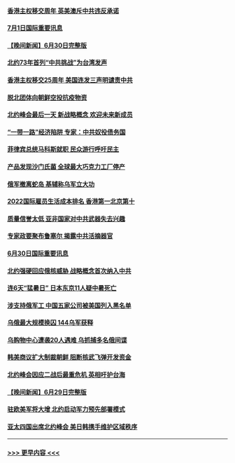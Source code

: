 #### [香港主权移交周年 英美澳斥中共违反承诺](../pages/prog202/a103469299.md?t=07011851) 
#### [7月1日国际重要讯息](../pages/prog202/a103469297.md?t=07011851) 
#### [【晚间新闻】6月30日完整版](../pages/prog202/a103469054.md?t=07011851) 
#### [北约73年首列“中共挑战”为台湾发声](../pages/prog202/a103469095.md?t=07011851) 
#### [香港主权移交25周年 美国连发三声明谴责中共](../pages/prog202/a103469052.md?t=07011851) 
#### [脱北团体向朝鲜空投抗疫物资](../pages/prog202/a103468867.md?t=07011851) 
#### [北约峰会最后一天 新战略概念 欢迎未来新成员](../pages/prog202/a103468877.md?t=07011851) 
#### [“一带一路”经济陷阱 专家：中共奴役债务国](../pages/prog202/a103468865.md?t=07011851) 
#### [菲律宾总统马科斯就职 民众游行呼吁民主](../pages/prog202/a103468863.md?t=07011851) 
#### [产品发现沙门氏菌 全球最大巧克力工厂停产](../pages/prog202/a103468737.md?t=07011851) 
#### [俄军撤离蛇岛 基辅称乌军立大功](../pages/prog202/a103468727.md?t=07011851) 
#### [2022国际雇员生活成本排名 香港第一北京第十](../pages/prog202/a103468597.md?t=07011851) 
#### [质量信誉太低 亚非国家对中共武器失去兴趣](../pages/prog202/a103468601.md?t=07011851) 
#### [专家政要聚布鲁塞尔 揭露中共活摘器官](../pages/prog202/a103468570.md?t=07011851) 
#### [6月30日国际重要讯息](../pages/prog202/a103468563.md?t=07011851) 
#### [北约强硬回应俄核威胁 战略概念首次纳入中共](../pages/prog202/a103468586.md?t=07011851) 
#### [连6天“猛暑日” 日本东京11人疑中暑死亡](../pages/prog202/a103468467.md?t=07011851) 
#### [涉支持俄军工 中国五家公司被美国列入黑名单](../pages/prog202/a103468264.md?t=07011851) 
#### [乌俄最大规模换囚 144乌军获释](../pages/prog202/a103468199.md?t=07011851) 
#### [乌购物中心遭袭20人遇难 乌抓捕多名俄间谍](../pages/prog202/a103468136.md?t=07011851) 
#### [韩美商议扩大制裁朝鲜 阻断核武飞弹开发资金](../pages/prog202/a103468187.md?t=07011851) 
#### [北约峰会因应二战后最重危机 英相吁护台海](../pages/prog202/a103468138.md?t=07011851) 
#### [【晚间新闻】6月29日完整版](../pages/prog202/a103468118.md?t=07011851) 
#### [驻欧美军将大增 北约启动军力预先部署模式](../pages/prog202/a103468046.md?t=07011851) 
#### [亚太四国出席北约峰会 美日韩携手维护区域秩序](../pages/prog202/a103468048.md?t=07011851) 

----
#### [ >>> 更早内容 <<< ](../indexes/prog202-earlier.md)

